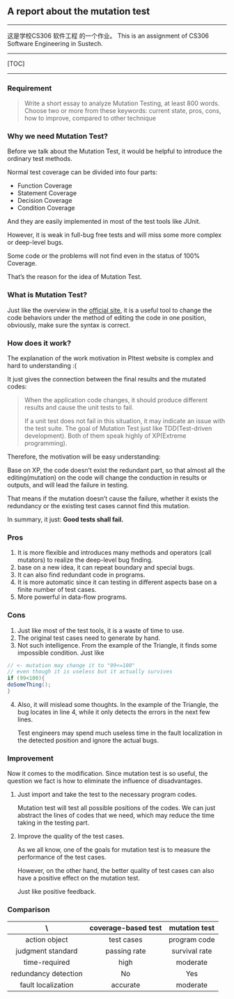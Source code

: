 ## A report about the mutation test

---

这是学校CS306 软件工程 的一个作业。
This is an assignment of CS306 Software Engineering in Sustech.

---

[TOC]

---

### Requirement

> Write a short essay to analyze Mutation Testing, at least 800 words.
Choose two or more from these keywords:
current state, pros, cons, how to improve, compared to other technique

### Why we need Mutation Test?

Before we talk about the Mutation Test, it would be helpful to introduce the ordinary test methods.

Normal test coverage can be divided into four parts:

- Function Coverage
- Statement Coverage
- Decision Coverage
- Condition Coverage
  
And they are easily implemented in most of the test tools like JUnit.

However, it is weak in full-bug free tests and will miss some more complex or deep-level bugs.

Some code or the problems will not find even in the status of 100% Coverage.

That’s the reason for the idea of Mutation Test.

### What is Mutation Test?

Just like the overview in the [official site](http://pitest.org/), it is a useful tool to change the code behaviors under the method of editing the code in one position, obviously, make sure the syntax is correct.

### How does it work?

The explanation of the work motivation in PItest website is complex and hard to understanding :(

It just gives the connection between the final results and the mutated codes:
> When the application code changes, it should produce different results and cause the unit tests to fail.
>
> If a unit test does not fail in this situation, it may indicate an issue with the test suite.
The goal of Mutation Test just like TDD(Test-driven development). Both of them speak highly of XP(Extreme programming).

Therefore, the motivation will be easy understanding:

Base on XP, the code doesn’t exist the redundant part, so that almost all the editing(mutation) on the code will change the conduction in results or outputs, and will lead the failure in testing.

That means if the mutation doesn’t cause the failure, whether it exists the redundancy or the existing test cases cannot find this mutation.

In summary, it just:
**Good tests shall fail.**

### Pros

1. It is more flexible and introduces many methods and operators (call mutators) to realize the deep-level bug finding.
2. base on a new idea, it can repeat boundary and special bugs.
3. It can also find redundant code in programs.
4. It is more automatic since it can testing in different aspects base on a finite number of test cases.
5. More powerful in data-flow programs.

### Cons

1. Just like most of the test tools, it is a waste of time to use.
2. The original test cases need to generate by hand.
3. Not such intelligence. From the example of the Triangle, it finds some impossible
condition. Just like

```Java
// <- mutation may change it to "99<=100"
// even though it is useless but it actually survives
if (99<100){
doSomeThing();
}
```

4. Also, it will mislead some thoughts. In the example of the Triangle, the bug locates in line 4, while it only detects the errors in the next few lines.

    Test engineers may spend much useless time in the fault localization in the detected position and ignore the actual bugs.

### Improvement

Now it comes to the modification. Since mutation test is so useful, the question we fact is how to eliminate the influence of disadvantages.

1. Just import and take the test to the necessary program codes.

    Mutation test will test all possible positions of the codes. We can just abstract the lines of codes that we need, which may reduce the time taking in the testing part.

2. Improve the quality of the test cases.

    As we all know, one of the goals for mutation test is to measure the performance of the test cases.

    However, on the other hand, the better quality of test cases can also have a positive effect on the mutation test.

    Just like positive feedback.

### Comparison

| \ | coverage-based test | mutation test |
| :------: | :------: | :------: |
| action object | test cases | program code |
| judgment standard | passing rate | survival rate |
| time-required | high | moderate |
| redundancy detection | No | Yes |
| fault localization | accurate | moderate |

